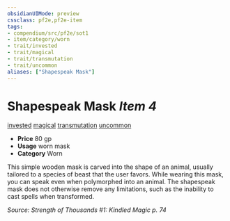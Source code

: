 ```yaml
---
obsidianUIMode: preview
cssclass: pf2e,pf2e-item
tags:
- compendium/src/pf2e/sot1
- item/category/worn
- trait/invested
- trait/magical
- trait/transmutation
- trait/uncommon
aliases: ["Shapespeak Mask"]
---
```

# Shapespeak Mask *Item 4*  
[invested](/rules/traits/invested.md)  [magical](/rules/traits/magical.md)  [transmutation](/rules/traits/transmutation.md)  [uncommon](/rules/traits/uncommon.md)  

- **Price** 80 gp
- **Usage** worn mask
- **Category** Worn

This simple wooden mask is carved into the shape of an animal, usually tailored to a species of beast that the user favors. While wearing this mask, you can speak even when polymorphed into an animal. The shapespeak mask does not otherwise remove any limitations, such as the inability to cast spells when transformed.

*Source: Strength of Thousands #1: Kindled Magic p. 74*